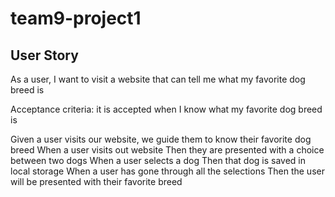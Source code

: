# team9-project1

## User Story

As a user, I want to visit a website that can tell me what my favorite dog breed is

Acceptance criteria: it is accepted when I know what my favorite dog breed is

Given a user visits our website, we guide them to know their favorite dog breed
When a user visits out website
Then they are presented with a choice between two dogs
When a user selects a dog
Then that dog is saved in local storage
When a user has gone through all the selections
Then the user will be presented with their favorite breed
